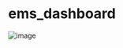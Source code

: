 # ems_dashboard
![image](https://github.com/tapish1822/ems_dashboard/assets/88828513/cb1ce91a-2206-40bc-9388-8128a0d1f860)
